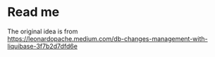 # Read me

The original idea is from  
https://leonardopache.medium.com/db-changes-management-with-liquibase-3f7b2d7dfd6e